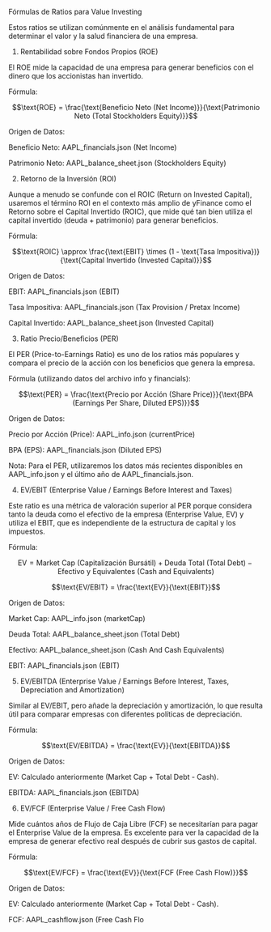 Fórmulas de Ratios para Value Investing

Estos ratios se utilizan comúnmente en el análisis fundamental para determinar el valor y la salud financiera de una empresa.

1. Rentabilidad sobre Fondos Propios (ROE)

El ROE mide la capacidad de una empresa para generar beneficios con el dinero que los accionistas han invertido.

Fórmula:


$$\text{ROE} = \frac{\text{Beneficio Neto (Net Income)}}{\text{Patrimonio Neto (Total Stockholders Equity)}}$$

Origen de Datos:

Beneficio Neto: AAPL_financials.json (Net Income)

Patrimonio Neto: AAPL_balance_sheet.json (Stockholders Equity)

2. Retorno de la Inversión (ROI)

Aunque a menudo se confunde con el ROIC (Return on Invested Capital), usaremos el término ROI en el contexto más amplio de yFinance como el Retorno sobre el Capital Invertido (ROIC), que mide qué tan bien utiliza el capital invertido (deuda + patrimonio) para generar beneficios.

Fórmula:


$$\text{ROIC} \approx \frac{\text{EBIT} \times (1 - \text{Tasa Impositiva})}{\text{Capital Invertido (Invested Capital)}}$$

Origen de Datos:

EBIT: AAPL_financials.json (EBIT)

Tasa Impositiva: AAPL_financials.json (Tax Provision / Pretax Income)

Capital Invertido: AAPL_balance_sheet.json (Invested Capital)

3. Ratio Precio/Beneficios (PER)

El PER (Price-to-Earnings Ratio) es uno de los ratios más populares y compara el precio de la acción con los beneficios que genera la empresa.

Fórmula (utilizando datos del archivo info y financials):


$$\text{PER} = \frac{\text{Precio por Acción (Share Price)}}{\text{BPA (Earnings Per Share, Diluted EPS)}}$$

Origen de Datos:

Precio por Acción (Price): AAPL_info.json (currentPrice)

BPA (EPS): AAPL_financials.json (Diluted EPS)

Nota: Para el PER, utilizaremos los datos más recientes disponibles en AAPL_info.json y el último año de AAPL_financials.json.

4. EV/EBIT (Enterprise Value / Earnings Before Interest and Taxes)

Este ratio es una métrica de valoración superior al PER porque considera tanto la deuda como el efectivo de la empresa (Enterprise Value, EV) y utiliza el EBIT, que es independiente de la estructura de capital y los impuestos.

Fórmula:


$$\text{EV} = \text{Market Cap (Capitalización Bursátil)} + \text{Deuda Total (Total Debt)} - \text{Efectivo y Equivalentes (Cash and Equivalents)}$$

$$\text{EV/EBIT} = \frac{\text{EV}}{\text{EBIT}}$$

Origen de Datos:

Market Cap: AAPL_info.json (marketCap)

Deuda Total: AAPL_balance_sheet.json (Total Debt)

Efectivo: AAPL_balance_sheet.json (Cash And Cash Equivalents)

EBIT: AAPL_financials.json (EBIT)

5. EV/EBITDA (Enterprise Value / Earnings Before Interest, Taxes, Depreciation and Amortization)

Similar al EV/EBIT, pero añade la depreciación y amortización, lo que resulta útil para comparar empresas con diferentes políticas de depreciación.

Fórmula:


$$\text{EV/EBITDA} = \frac{\text{EV}}{\text{EBITDA}}$$

Origen de Datos:

EV: Calculado anteriormente (Market Cap + Total Debt - Cash).

EBITDA: AAPL_financials.json (EBITDA)

6. EV/FCF (Enterprise Value / Free Cash Flow)

Mide cuántos años de Flujo de Caja Libre (FCF) se necesitarían para pagar el Enterprise Value de la empresa. Es excelente para ver la capacidad de la empresa de generar efectivo real después de cubrir sus gastos de capital.

Fórmula:


$$\text{EV/FCF} = \frac{\text{EV}}{\text{FCF (Free Cash Flow)}}$$

Origen de Datos:

EV: Calculado anteriormente (Market Cap + Total Debt - Cash).

FCF: AAPL_cashflow.json (Free Cash Flo